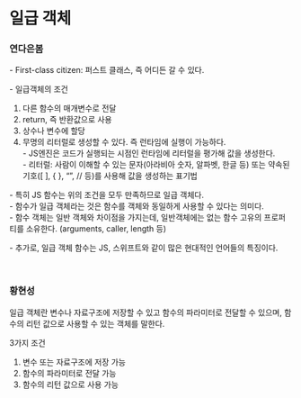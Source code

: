 # 일급 객체
### 연다은봄
\- First-class citizen: 퍼스트 클래스, 즉 어디든 갈 수 있다.    

\- 일급객체의 조건   
1. 다른 함수의 매개변수로 전달    
2. return, 즉 반환값으로 사용   
3. 상수나 변수에 할당   
4. 무명의 리터럴로 생성할 수 있다. 즉 런타임에 실행이 가능하다.    
\- JS엔진은 코드가 실행되는 시점인 런타임에 리터럴을 평가해 값을 생성한다.     
\- 리터럴: 사람이 이해할 수 있는 문자(아라비아 숫자, 알파벳, 한글 등) 또는 약속된 기호([ ], { }, “”, // 등)를 사용해 값을 생성하는 표기법   

\- 특히 JS 함수는 위의 조건을 모두 만족하므로 일급 객체다.    
\- 함수가 일급 객체라는 것은 함수를 객체와 동일하게 사용할 수 있다는 의미다.     
\- 함수 객체는 일반 객체와 차이점을 가지는데, 일반객체에는 없는 함수 고유의 프로퍼티를 소유한다. (arguments, caller, length 등)    

\- 추가로, 일급 객체 함수는 JS, 스위프트와 같이 많은 현대적인 언어들의 특징이다.


<br />

### 황현성

일급 객체란 변수나 자료구조에 저장할 수 있고 함수의 파라미터로 전달할 수 있으며, 함수의 리턴 값으로 사용할 수 있는 객체를 말한다.

3가지 조건
1. 변수 또는 자료구조에 저장 가능
2. 함수의 파라미터로 전달 가능
3. 함수의 리턴 값으로 사용 가능

